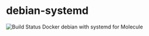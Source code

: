 # debian-systemd 

![Build Status](https://github.com/jphetphoumy/debian-systemd.svg)
Docker debian with systemd for Molecule
